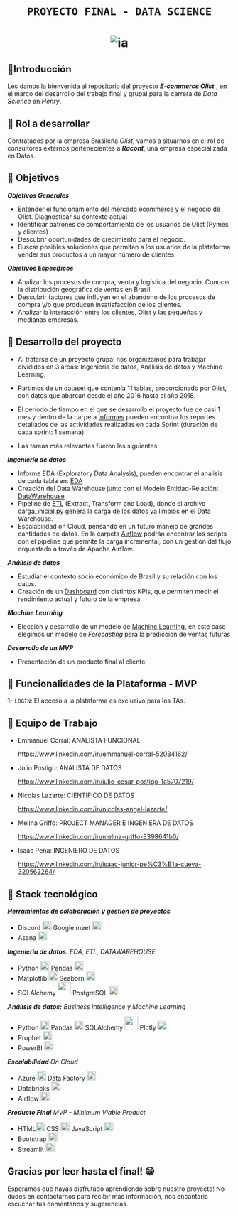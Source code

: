 # <h1 align=center>**`PROYECTO FINAL - DATA SCIENCE`**</h1>

# <h1 align=center> ![ia](https://emoji.slack-edge.com/TPRS7H4PN/henry-pm/4658c1bc769b53ae.png) </h1>

##  🔹**Introducción**
 
Les damos la bienvenida al repositorio del proyecto ***E-commerce Olist*** , en el marco del desarrollo del trabajo final y grupal para la carrera de *Data Science* en *Henry*.

##  :small_blue_diamond: **Rol a desarrollar**
Contratados por la empresa Brasileña *Olist*, vamos a situarnos en el rol de consultores externos pertenecientes a ***Racont***, una empresa especializada en Datos. 

##  :small_blue_diamond: **Objetivos**
***Objetivos Generales***
- Entender el funcionamiento del mercado ecommerce y el negocio de Olist. Diagnosticar su contexto actual
- Identificar patrones de comportamiento de los usuarios de Olist (Pymes y clientes)
- Descubrir oportunidades de crecimiento para el negocio.
- Buscar posibles soluciones que permitan a los usuarios de la plataforma vender sus productos a un mayor número de clientes.

***Objetivos Específicos***
- Analizar los procesos de compra, venta y logística del negocio. Conocer la distribución geográfica de ventas en Brasil.
- Descubrir factores que influyen en el abandono de los procesos de compra y/o que producen insatisfacción de los clientes.
- Analizar la interacción entre los clientes, Olist y las pequeñas y medianas empresas.

## :small_blue_diamond: **Desarrollo del proyecto**

- Al tratarse de un proyecto grupal nos organizamos para trabajar divididos en 3 áreas: Ingeniería de datos, Análisis de datos y Machine Learning. 

- Partimos de un dataset que contenía 11 tablas, proporcionado por Olist, con datos que abarcan desde el año 2016 hasta el año 2018.

- El período de tiempo en el que se desarrollo el proyecto fue de casi 1 mes y dentro de la carpeta [Informes](https://github.com/MelinaRG/Proyecto-Final-DATA/tree/main/Informes) pueden encontrar los reportes detallados de las actividades realizadas en cada Sprint (duración de cada sprint: 1 semana).
 
- Las tareas más relevantes fueron las siguientes:

***Ingeniería de datos***

- Informe EDA (Exploratory Data Analysis), pueden encontrar el análisis de cada tabla en: [EDA](https://github.com/MelinaRG/Proyecto-Final-DATA/tree/main/EDA)
- Creación del Data Warehouse junto con el Modelo Entidad-Relación: [DataWarehouse](https://github.com/MelinaRG/Proyecto-Final-DATA/tree/main/DataWarehouse)
- Pipeline de [ETL](https://github.com/MelinaRG/Proyecto-Final-DATA/tree/main/ETL) (Extract, Transform and Load), donde el archivo carga_inicial.py genera la carga de los datos ya limpios en el Data Warehouse.
- Escalabilidad on Cloud, pensando en un futuro manejo de grandes cantidades de datos. En la carpeta [Airflow]() podrán encontrar los scripts con el pipeline que permite la carga incremental, con un gestión del flujo orquestado a través de Apache Airflow.

***Análisis de datos***

- Estudiar el contexto socio económico de Brasil y su relación con los datos.
- Creación de un [Dashboard](https://github.com/MelinaRG/Proyecto-Final-DATA/tree/main/Dashboard) con distintos KPIs, que permiten medir el rendimiento actual y futuro de la empresa.

***Machine Learning***

- Elección y desarrollo de un modelo de [Machine Learning](https://github.com/MelinaRG/Proyecto-Final-DATA/tree/main/Machine%20Learning), en este caso elegimos un modelo de *Forecasting* para la predicción de ventas futuras

***Desarrollo de un MVP***

- Presentación de un producto final al cliente 

## :small_orange_diamond: **Funcionalidades de la Plataforma - MVP**


1- `LOGIN`: El acceso a la plataforma es exclusivo para los TAs.


## :small_blue_diamond: **Equipo de Trabajo**


 - Emmanuel Corral: ANALISTA FUNCIONAL
 
    https://www.linkedin.com/in/emmanuel-corral-52034162/
 
 - Julio Postigo: ANALISTA DE DATOS
 
   https://www.linkedin.com/in/julio-cesar-postigo-1a5707219/
 
 - Nicolas Lazarte: CIENTÍFICO DE DATOS
 
   https://www.linkedin.com/in/nicolas-angel-lazarte/
 
 - Melina Griffo: PROJECT MANAGER E INGENIERA DE DATOS
 
   https://www.linkedin.com/in/melina-griffo-8398641b0/
   
  - Isaac Peña: INGENIERO DE DATOS
  
    https://www.linkedin.com/in/isaac-junior-pe%C3%B1a-cueva-320562264/
 
## :small_blue_diamond: **Stack tecnológico**

***Herramientas de colaboración y gestión de proyectos***

- Discord <img src="https://assets-global.website-files.com/6257adef93867e50d84d30e2/636e0a6a49cf127bf92de1e2_icon_clyde_blurple_RGB.png" width="20px" height="20px"> Google meet <img src="https://www.uc3m.es/sdic/media/sdic/img/mediana/original/im_servicios_comunicacion_google-meet_icono/im_servicios_comunicacion_google_meet.png" width="20px" height="20px"> 
- Asana <img src="https://sites.miis.edu/shuyul/files/2017/03/asana-icon.jpg" jsaction="load:XAeZkd;" width="20px" height="20px">

***Ingenieria de datos:*** *EDA, ETL, DATAWAREHOUSE*

- Python <a href="https://emoji.gg/emoji/9794-python"><img src="https://cdn3.emoji.gg/emojis/9794-python.png" width="20px" height="20px" alt="python"></a> Pandas <img src="https://cdn.jsdelivr.net/gh/devicons/devicon/icons/pandas/pandas-original.svg" width="20px" height="20px" />
- Matplotlib <img src="https://upload.wikimedia.org/wikipedia/commons/8/84/Matplotlib_icon.svg" width="20px" height="20px" /> Seaborn <img src="https://seaborn.pydata.org/_images/logo-mark-lightbg.svg" width="20px" height="20px" /> 
- SQLAlchemy <img src="https://cdn.jsdelivr.net/gh/devicons/devicon/icons/sqlalchemy/sqlalchemy-original.svg" width="30px" height="30px" /> PostgreSQL <img src="https://cdn.jsdelivr.net/gh/devicons/devicon/icons/postgresql/postgresql-original.svg" width="20px" height="20px" />
          

***Análisis de datos:*** *Business Intelligence y Machine Learning*

- Python <a href="https://emoji.gg/emoji/9794-python"><img src="https://cdn3.emoji.gg/emojis/9794-python.png" width="20px" height="20px" alt="python"></a> Pandas <img src="https://cdn.jsdelivr.net/gh/devicons/devicon/icons/pandas/pandas-original.svg" width="20px" height="20px" /> SQLAlchemy <img src="https://cdn.jsdelivr.net/gh/devicons/devicon/icons/sqlalchemy/sqlalchemy-original.svg" width="30px" height="30px" /> Plotly <img src="https://images.plot.ly/logo/new-branding/plotly-logomark.png" width="20px" height="20px" />
- Prophet <img src="https://images.ctfassets.net/fi0zmnwlsnja/1JkCWMEa9c6VNGlwSbAbUD/eb900356e16d88013306b246832ca6aa/2018-03-06-how-facebook-made-business-forecasting-scalable-for-the-masses-OG-image.png" width="20px" height="20px" />
- PowerBI <img src="https://upload.wikimedia.org/wikipedia/commons/c/cf/New_Power_BI_Logo.svg" width="20px" height="20px" />


***Escalabilidad*** *On Cloud*
- Azure <img src="https://cdn.jsdelivr.net/gh/devicons/devicon/icons/azure/azure-original.svg" width="20px" height="20px" /> Data Factory <img src="https://symbols.getvecta.com/stencil_28/27_data-factory.8004c08598.svg" width="20px" height="20px"> 
- Databricks <img src="https://assets-global.website-files.com/60d9fbbfcd9fcb40bad8aac3/60fae2c9b6f2dd2ebad2ca05_databricks-logo-icon.png" width="20px" height="20px" >
- Airflow <img src="https://miro.medium.com/max/700/0*ICxzNyns9DR90WNS" width="20px" height="20px" >



***Producto Final*** *MVP - Minimum Viable Product*

- HTML<a href="https://emoji.gg/emoji/HTML"><img src="https://cdn3.emoji.gg/emojis/HTML.png" width="20px" height="20px" alt="HTML"></a> CSS <a href="https://emoji.gg/emoji/css"><img src="https://cdn3.emoji.gg/emojis/css.png" width="20px" height="20px" alt="css"></a> JavaScript <a href="https://emoji.gg/emoji/8009-java-js"><img src="https://cdn3.emoji.gg/emojis/8009-java-js.png" width="20px" height="20px" alt="Java_Js"></a>
- Bootstrap <img src="https://cdn-icons-png.flaticon.com/512/5968/5968672.png" width="20px" height="20px" > 
- Streamlit <img src="https://res.cloudinary.com/crunchbase-production/image/upload/c_lpad,h_256,w_256,f_auto,q_auto:eco,dpr_1/z3ahdkytzwi1jxlpazje" width="20px" height="20px">

## **Gracias por leer hasta el final! :grin:**

Esperamos que hayas disfrutado aprendiendo sobre nuestro proyecto! No dudes en contactarnos para recibir más información, nos encantaría escuchar tus comentarios y sugerencias.
